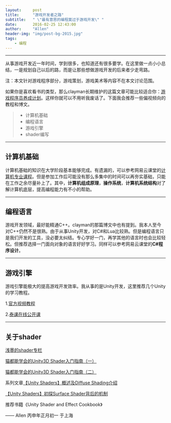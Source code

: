 ```yaml
---
layout:     post
title:      "游戏开发者之路"
subtitle:   " \"最有意思的编程莫过于游戏开发\" "
date:       2016-02-25 12:43:00
author:     "Allen"
header-img: "img/post-bg-2015.jpg"
tags:
    - 编程
---
```


------

从事游戏开发近一年时间，学到很多，也知道还有很多要学。在这里做一点小小总结，一是规划自己以后的路，而是让那些想做游戏开发的后来者少走弯路。

注：本文针对游戏程序部分，游戏策划，游戏美术等内容不在本文讨论范围。

如果你是喜欢看书的类型，那么clayman长期维护的这篇文章可能比较适合你：[游戏程序员养成计划](http://www.cnblogs.com/clayman/archive/2009/05/17/1459001.html)。这样你就可以不用听我废话了。下面我会推荐一些偏视频向的教程和博文。

> * 计算机基础
> * 编程语言
> * 游戏引擎
> * shader编写

-------

## 计算机基础

计算机基础的知识在大学阶段基本能够完成。有遗漏的，可以参考网易云课堂的[计算机专业课程](http://study.163.com/curricula/cs.htm)。但是参加工作后可能没有那么多集中的时间可以再夯实基础，只能在工作之余尽量补上了。其中，**计算机组成原理**，**操作系统**，**计算机系统结构**对了解计算机底层，提高编程能力有不小的帮助。

------

## 编程语言

游戏开发领域，最好能精通C++。clayman的那篇博文中也有提到。我本人至今对C++仍然不是很熟。由于从事Unity开发，对C#和Lua比较熟。但是编程语言只是我们开发的工具，没必要太纠结。专心学好一门，再学其他的语言时也会比较轻松。但推荐选择一门面向对象的语言好好学习。同样可以参考网易云课堂的**C#程序设计**。

------

## 游戏引擎

游戏引擎能极大的提高游戏开发效率。我从事的是Unity开发，这里推荐几个Unity的学习教程。

1.[官方视频教程](http://unity3d.com/cn/learn/tutorials)

2.[泰课在线公开课](http://www.taikr.com/course/134)

------

## 关于shader

[浅墨的shader专栏](http://blog.csdn.net/column/details/unity3d-shader.html)

[猫都能学会的Unity3D Shader入门指南（一）](http://onevcat.com/2013/07/shader-tutorial-1/)

[猫都能学会的Unity3D Shader入门指南（二）](http://onevcat.com/2013/08/shader-tutorial-2/)

系列文章[【Unity Shaders】概述及Diffuse Shading介绍](http://blog.csdn.net/candycat1992/article/details/17097907)

[【Unity Shaders】初探Surface Shader背后的机制](http://blog.csdn.net/candycat1992/article/details/39994049)

推荐书籍《Unity Shader and Effect Cookbook》

—— Allen 丙申年正月初一 于上海